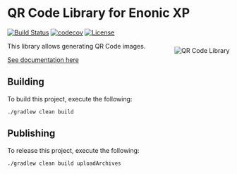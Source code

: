 QR Code Library for Enonic XP
=================================

[![Build Status](https://travis-ci.org/enonic/lib-qrcode.svg?branch=master)](https://travis-ci.org/enonic/lib-qrcode)
[![codecov](https://codecov.io/gh/enonic/lib-qrcode/branch/master/graph/badge.svg)](https://codecov.io/gh/enonic/lib-qrcode)
[![License](https://img.shields.io/github/license/enonic/lib-qrcode.svg)](http://www.apache.org/licenses/LICENSE-2.0.html)

<img align="right" style="margin-top:10px;" alt="QR Code Library" src="https://rawgithub.com/enonic/lib-qrcode/master/docs/images/qrcode.png">

This library allows generating QR Code images.

[See documentation here](./docs/index.adoc)

## Building

To build this project, execute the following:

```
./gradlew clean build
```

## Publishing

To release this project, execute the following:

```
./gradlew clean build uploadArchives
```
